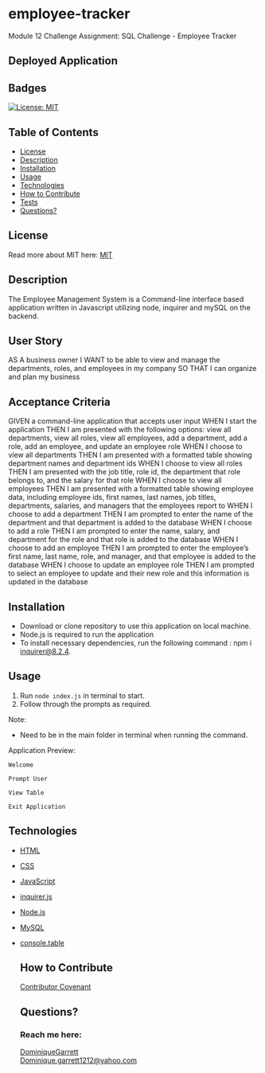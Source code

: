 # employee-tracker
  Module 12 Challenge Assignment: SQL Challenge - Employee Tracker

## Deployed Application


## Badges
  [![License: MIT](https://img.shields.io/badge/License-MIT-yellow.svg)](https://opensource.org/licenses/MIT)


## Table of Contents
  * [License](#license)
  * [Description](#description)
  * [Installation](#installation)
  * [Usage](#usage)
  * [Technologies](#technologies)
  * [How to Contribute](#how-to-contribute)
  * [Tests](#tests)
  * [Questions?](#questions)


## License
  Read more about MIT here:
  [MIT](https://opensource.org/licenses/MIT)


## Description
  The Employee Management System is a Command-line interface based application written in Javascript utilizing node, inquirer and mySQL on the backend.


## User Story
  AS A business owner
  I WANT to be able to view and manage the departments, roles, and employees in my company
  SO THAT I can organize and plan my business


## Acceptance Criteria 
  GIVEN a command-line application that accepts user input
  WHEN I start the application
  THEN I am presented with the following options: view all departments, view all roles, view all employees, add a department, add a role, add an employee, and update an employee role
  WHEN I choose to view all departments
  THEN I am presented with a formatted table showing department names and department ids
  WHEN I choose to view all roles
  THEN I am presented with the job title, role id, the department that role belongs to, and the salary for that role
  WHEN I choose to view all employees
  THEN I am presented with a formatted table showing employee data, including employee ids, first names, last names, job titles, departments, salaries, and managers that the employees report to
  WHEN I choose to add a department
  THEN I am prompted to enter the name of the department and that department is added to the database
  WHEN I choose to add a role
  THEN I am prompted to enter the name, salary, and department for the role and that role is added to the database
  WHEN I choose to add an employee
  THEN I am prompted to enter the employee’s first name, last name, role, and manager, and that employee is added to the database
  WHEN I choose to update an employee role
  THEN I am prompted to select an employee to update and their new role and this information is updated in the database

## Installation
  - Download or clone repository to use this application on local machine.
  - Node.js is required to run the application
  - To install necessary dependencies, run the following command : npm i inquirer@8.2.4.
  
## Usage
  1. Run `node index.js` in terminal to start. 
  2. Follow through the prompts as required. 

  Note:

  - Need to be in the main folder in terminal when running the command.

  Application Preview:

    Welcome
      
    Prompt User
     
    View Table
      
    Exit Application
     

## Technologies
* [HTML](https://developer.mozilla.org/en-US/docs/Web/HTML)
* [CSS](https://developer.mozilla.org/en-US/docs/Web/CSS)
* [JavaScript](https://developer.mozilla.org/en-US/docs/Web/JavaScript)
* [inquirer.js](https://www.npmjs.com/package/inquirer)
* [Node.js](https://nodejs.org/en/)
* [MySQL](https://www.mysql.com/)
* [console.table](https://www.npmjs.com/package/console.table)


  ## How to Contribute
  [Contributor Covenant](https://www.contributor-covenant.org/)  


  ## Questions?
  ### Reach me here: 
  [DominiqueGarrett](https://github.com/DominiqueGarrett)  
  Dominique.garrett1212@yahoo.com
